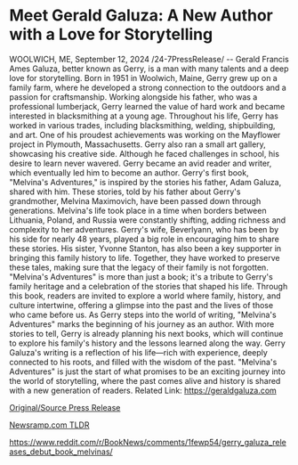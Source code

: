 # Meet Gerald Galuza: A New Author with a Love for Storytelling

WOOLWICH, ME, September 12, 2024 /24-7PressRelease/ -- Gerald Francis Ames Galuza, better known as Gerry, is a man with many talents and a deep love for storytelling. Born in 1951 in Woolwich, Maine, Gerry grew up on a family farm, where he developed a strong connection to the outdoors and a passion for craftsmanship. Working alongside his father, who was a professional lumberjack, Gerry learned the value of hard work and became interested in blacksmithing at a young age. Throughout his life, Gerry has worked in various trades, including blacksmithing, welding, shipbuilding, and art. One of his proudest achievements was working on the Mayflower project in Plymouth, Massachusetts. Gerry also ran a small art gallery, showcasing his creative side. Although he faced challenges in school, his desire to learn never wavered. Gerry became an avid reader and writer, which eventually led him to become an author. Gerry's first book, "Melvina's Adventures," is inspired by the stories his father, Adam Galuza, shared with him. These stories, told by his father about Gerry's grandmother, Melvina Maximovich, have been passed down through generations. Melvina's life took place in a time when borders between Lithuania, Poland, and Russia were constantly shifting, adding richness and complexity to her adventures.   Gerry's wife, Beverlyann, who has been by his side for nearly 48 years, played a big role in encouraging him to share these stories. His sister, Yvonne Stanton, has also been a key supporter in bringing this family history to life. Together, they have worked to preserve these tales, making sure that the legacy of their family is not forgotten.   "Melvina's Adventures" is more than just a book; it's a tribute to Gerry's family heritage and a celebration of the stories that shaped his life. Through this book, readers are invited to explore a world where family, history, and culture intertwine, offering a glimpse into the past and the lives of those who came before us.   As Gerry steps into the world of writing, "Melvina's Adventures" marks the beginning of his journey as an author. With more stories to tell, Gerry is already planning his next books, which will continue to explore his family's history and the lessons learned along the way.   Gerry Galuza's writing is a reflection of his life—rich with experience, deeply connected to his roots, and filled with the wisdom of the past. "Melvina's Adventures" is just the start of what promises to be an exciting journey into the world of storytelling, where the past comes alive and history is shared with a new generation of readers.  Related Link: https://geraldgaluza.com 

[Original/Source Press Release](https://www.24-7pressrelease.com/press-release/514221/meet-gerald-galuza-a-new-author-with-a-love-for-storytelling)
                    

[Newsramp.com TLDR](None) 

https://www.reddit.com/r/BookNews/comments/1fewp54/gerry_galuza_releases_debut_book_melvinas/